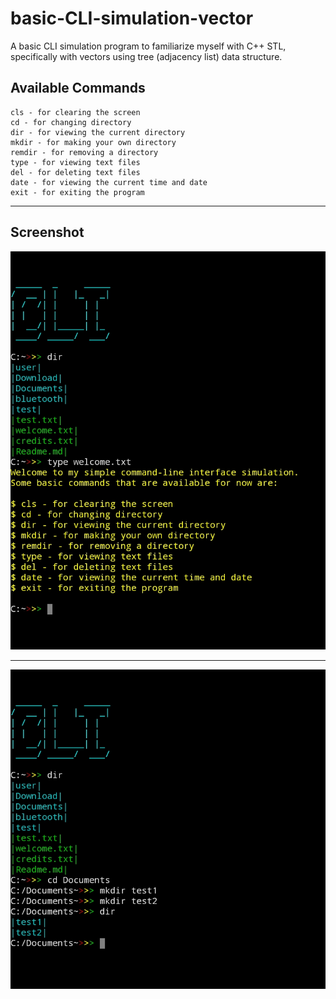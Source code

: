 # basic-CLI-simulation-vector
A basic CLI simulation program to familiarize myself with C++ STL, specifically with vectors using tree (adjacency list) data structure.


## Available Commands
```DOS
cls - for clearing the screen
cd - for changing directory
dir - for viewing the current directory
mkdir - for making your own directory
remdir - for removing a directory
type - for viewing text files
del - for deleting text files
date - for viewing the current time and date
exit - for exiting the program
```
---
## Screenshot
![ss](https://github.com/vonnogadas/basic-CLI-simulation-vector/blob/c1a21ce01db5a64e3ab758a67476698a5c533795/screenshot/Untitled139_20230303115848.png)

---

![ss](https://github.com/vonnogadas/basic-CLI-simulation-vector/blob/f36a9aa5070b41652cbd6d3951251807c5487f9d/screenshot/Untitled139_20230303120602.png)

